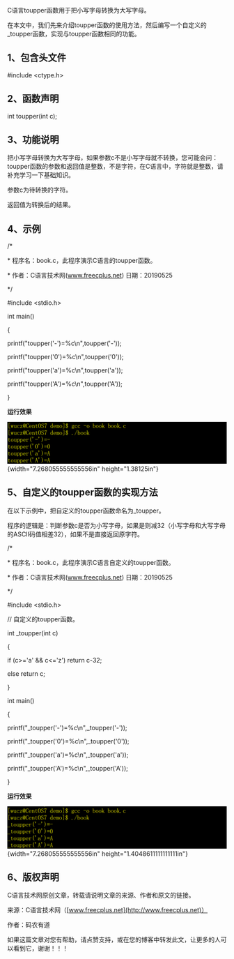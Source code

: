 C语言toupper函数用于把小写字母转换为大写字母。

在本文中，我们先来介绍toupper函数的使用方法，然后编写一个自定义的_toupper函数，实现与toupper函数相同的功能。

## 1、包含头文件

#include \<ctype.h\>

## 2、函数声明

int toupper(int c);

## 3、功能说明

把小写字母转换为大写字母，如果参数c不是小写字母就不转换，您可能会问：toupper函数的参数和返回值是整数，不是字符，在C语言中，字符就是整数，请补充学习一下基础知识。

参数c为待转换的字符。

返回值为转换后的结果。

## 4、示例

/\*

\* 程序名：book.c，此程序演示C语言的toupper函数。

\* 作者：C语言技术网(www.freecplus.net) 日期：20190525

\*/

#include \<stdio.h\>

int main()

{

printf(\"toupper(\'-\')=%c\\n\",toupper(\'-\'));

printf(\"toupper(\'0\')=%c\\n\",toupper(\'0\'));

printf(\"toupper(\'a\')=%c\\n\",toupper(\'a\'));

printf(\"toupper(\'A\')=%c\\n\",toupper(\'A\'));

}

**运行效果**

![](/images/79/media/image1.png){width="7.268055555555556in"
height="1.38125in"}

## 5、自定义的toupper函数的实现方法

在以下示例中，把自定义的toupper函数命名为_toupper。

程序的逻辑是：判断参数c是否为小写字母，如果是则减32（小写字母和大写字母的ASCII码值相差32），如果不是直接返回原字符。

/\*

\* 程序名：book.c，此程序演示C语言自定义的toupper函数。

\* 作者：C语言技术网(www.freecplus.net) 日期：20190525

\*/

#include \<stdio.h\>

// 自定义的toupper函数。

int \_toupper(int c)

{

if (c\>=\'a\' && c\<=\'z\') return c-32;

else return c;

}

int main()

{

printf(\"\_toupper(\'-\')=%c\\n\",\_toupper(\'-\'));

printf(\"\_toupper(\'0\')=%c\\n\",\_toupper(\'0\'));

printf(\"\_toupper(\'a\')=%c\\n\",\_toupper(\'a\'));

printf(\"\_toupper(\'A\')=%c\\n\",\_toupper(\'A\'));

}

**运行效果**

![](/images/79/media/image2.png){width="7.268055555555556in"
height="1.4048611111111111in"}

## 6、版权声明

C语言技术网原创文章，转载请说明文章的来源、作者和原文的链接。

来源：C语言技术网（[www.freecplus.net](http://www.freecplus.net)）

作者：码农有道

如果这篇文章对您有帮助，请点赞支持，或在您的博客中转发此文，让更多的人可以看到它，谢谢！！！
